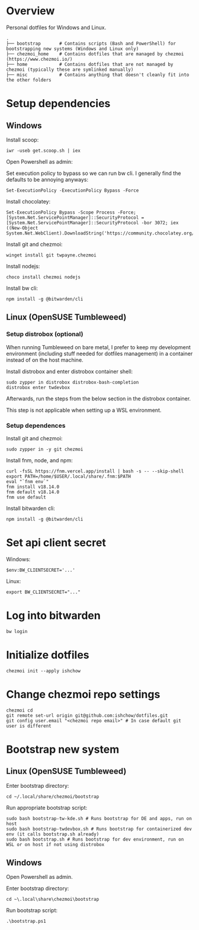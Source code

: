 # Overview

Personal dotfiles for Windows and Linux.

```
.
├── bootstrap       # Contains scripts (Bash and PowerShell) for bootstrapping new systems (Windows and Linux only)
├── chezmoi_home    # Contains dotfiles that are managed by chezmoi (https://www.chezmoi.io/)
├── home            # Contains dotfiles that are not managed by chezmoi (typically these are symlinked manually)
├── misc            # Contains anything that doesn't cleanly fit into the other folders
```

# Setup dependencies

## Windows

Install scoop:

```
iwr -useb get.scoop.sh | iex
```

Open Powershell as admin:

Set execution policy to bypass so we can run bw cli. I generally find the defaults to be annoying anyways:

```
Set-ExecutionPolicy -ExecutionPolicy Bypass -Force
```

Install chocolatey:

```
Set-ExecutionPolicy Bypass -Scope Process -Force; [System.Net.ServicePointManager]::SecurityProtocol = [System.Net.ServicePointManager]::SecurityProtocol -bor 3072; iex ((New-Object System.Net.WebClient).DownloadString('https://community.chocolatey.org/install.ps1'))
```

Install git and chezmoi:

```
winget install git twpayne.chezmoi
```

Install nodejs:

```
choco install chezmoi nodejs
```

Install bw cli:

```
npm install -g @bitwarden/cli
```

## Linux (OpenSUSE Tumbleweed)

### Setup distrobox (optional)

When running Tumbleweed on bare metal, I prefer to keep my development environment (including stuff needed for dotfiles management) in a container instead of on the host machine.

Install distrobox and enter distrobox container shell:

```
sudo zypper in distrobox distrobox-bash-completion
distrobox enter twdevbox
```

Afterwards, run the steps from the below section in the distrobox container.

This step is not applicable when setting up a WSL environment.

### Setup dependences

Install git and chezmoi:

```
sudo zypper in -y git chezmoi
```

Install fnm, node, and npm:

```
curl -fsSL https://fnm.vercel.app/install | bash -s -- --skip-shell
export PATH=/home/$USER/.local/share/.fnm:$PATH
eval "`fnm env`"
fnm install v18.14.0
fnm default v18.14.0
fnm use default
```

Install bitwarden cli:

```
npm install -g @bitwarden/cli
```

# Set api client secret

Windows:

```
$env:BW_CLIENTSECRET='...'
```

Linux:

```
export BW_CLIENTSECRET="..."
```

# Log into bitwarden

```
bw login
```

# Initialize dotfiles

```
chezmoi init --apply ishchow
```

# Change chezmoi repo settings

```
chezmoi cd
git remote set-url origin git@github.com:ishchow/dotfiles.git
git config user.email "<chezmoi repo email>" # In case default git user is different
```

# Bootstrap new system
## Linux (OpenSUSE Tumbleweed)

Enter bootstrap directory:

```
cd ~/.local/share/chezmoi/bootstrap
```

Run appropriate bootstrap script:

```
sudo bash bootstrap-tw-kde.sh # Runs bootstrap for DE and apps, run on host
sudo bash bootstrap-twdevbox.sh # Runs bootstrap for containerized dev env (it calls bootstrap.sh already)
sudo bash bootstrap.sh # Runs bootstrap for dev environment, run on WSL or on host if not using distrobox
```

## Windows

Open Powershell as admin.

Enter bootstrap directory:

```
cd ~\.local\share\chezmoi\bootstrap
```

Run bootstrap script:

```
.\bootstrap.ps1
```

